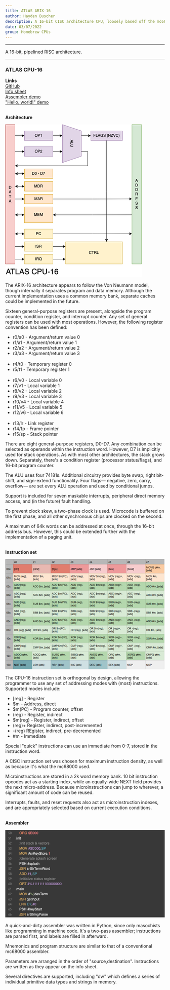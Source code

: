 ```yaml
---
title: ATLAS ARIX-16
author: Hayden Buscher
description: A 16-bit CISC architecture CPU, loosely based off the mc68000.
date: 03/07/2022
group: Homebrew CPUs
---
```


<div class="border header">
<hr>
<p>A 16-bit, pipelined RISC architecture.</p>
<hr>
</div>

### ATLAS CPU-16
**Links**  
[GitHub](https://github.com/techno-sorcery/CPU-16)  
[Info sheet](https://docs.google.com/spreadsheets/d/1oUmNbYWaNhDA6R6yvVTsaPwRNyT6d51xgqEzrvvlCoQ/edit?usp=sharing)  
[Assembler demo](https://www.youtube.com/watch?v=J5K6y3BfLHA)  
["Hello, world!" demo](https://www.youtube.com/watch?v=JQ4_DpvTwrQ)<br><br>

**Architecture**

![CPU-16 architecture flowchart](/projects/img/cpu16_arch.png)

The ARIX-16 architecture appears to follow the Von Neumann model, though internally it separates program and data memory. Although the current implementation uses a common memory bank, separate caches could be implemented in the future.

Sixteen general-purpose registers are present, alongside the program counter, condition register, and interrupt counter. Any set of general registers can be used with most operations. However, the following register convention has been defined:

- r0/a0 - Argument/return value 0
- r1/a1 - Argument/return value 1
- r2/a2 - Argument/return value 2
- r3/a3 - Argument/return value 3<br><br>
- r4/t0 - Temporary register 0
- r5/t1 - Temporary register 1<br><br>
- r6/v0 - Local variable 0
- r7/v1 - Local variable 1
- r8/v2 - Local variable 2
- r9/v3 - Local variable 3
- r10/v4 - Local variable 4
- r11/v5 - Local variable 5
- r12/v6 - Local variable 6<br><br>
- r13/lr - Link register
- r14/fp - Frame pointer
- r15/sp - Stack pointer


There are eight general-purpose registers, D0-D7. Any combination can be selected as operands within the instruction word. However, D7 is implicitly used for stack operations. As with most other architectures, the stack grows down. Separately, there's a condition register (processor status/flags), and 16-bit program counter.

The ALU uses four 74181s. Additional circuitry provides byte swap, right bit-shift, and sign-extend functionality. Four flags— negative, zero, carry, overflow— are set every ALU operation  and used by conditional jumps.

Support is included for seven maskable interrupts, peripheral direct memory access, and (in the future) fault handling.

To prevent clock skew, a two-phase clock is used. Microcode is buffered on the first phase, and all other synchronous chips are clocked on the second.

A maximum of 64k words can be addressed at once, through the 16-bit address bus. However, this could be extended further with the implementation of a paging unit.<br><br>

**Instruction set**

![CPU-16 instruction list](/projects/img/cpu16_isa.png)

The CPU-16 instruction set is orthogonal by design, allowing the programmer to use any set of addressing modes with (most) instructions. Supported modes include:  

- [reg] - Register
- $m - Address, direct
- $m(PC) - Program counter, offset
- (reg) - Register, indirect
- $m(reg) - Register, indirect, offset
- (reg)+ Register, indirect, post-incremented
- -(reg) REgister, indirect, pre-decremented
- \#m - Immediate

Special "quick" instructions can use an immediate from 0-7, stored in the instruction word.

A CISC instruction set was chosen for maximum instruction density, as well as because it's what the mc68000 used.

Microinstructions are stored in a 2k word memory bank. 10 bit instruction opcodes act as a starting index, while an equally-wide NEXT field provides the next micro-address. Because microinstructions can jump to wherever, a significant amount of code can be reused.

Interrupts, faults, and reset requests also act as microinstruction indexes, and are appropriately selected based on current execution conditions.<br><br>

**Assembler**

![CPU-16 architecture flowchart](/projects/img/cpu16_asm.png)

A quick-and-dirty assembler was written in Python, since only masochists like programming in machine code. It's a two-pass assembler; instructions are parsed first, and labels are filled in afterward.

Mnemonics and program structure are similar to that of a conventional mc68000 assembler.

Parameters are arranged in the order of "source,destination". Instructions are written as they appear on the info sheet.

Several directives are supported, including "dw" which defines a series of individual primitive data types and strings in memory.
